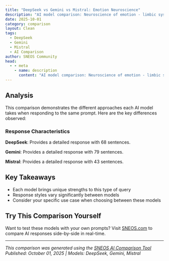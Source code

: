 ```yaml
---
title: "DeepSeek vs Gemini vs Mistral: Emotion Neuroscience"
description: "AI model comparison: Neuroscience of emotion - limbic system and affective processing..."
date: 2025-10-01
category: comparison
layout: Clean
tags:
  - DeepSeek
  - Gemini
  - Mistral
  - AI Comparison
author: SNEOS Community
head:
  - - meta
    - name: description
      content: "AI model comparison: Neuroscience of emotion - limbic system and affective processing..."
---
```


<ChatComparison
  title="DeepSeek vs Gemini vs Mistral: Emotion Neuroscience"
  prompt="Neuroscience of emotion - limbic system and affective processing"
  :responses='{
    "DeepSeek": "Of course. This is a fascinating and complex area of neuroscience. Let\u0027s break down the neuroscience of emotion, focusing on the limbic system and the broader processes of affective processing.\n\n### The Classic View: The Limbic System as the \u0022Emotional Brain\u0022\n\nThe term \u0022limbic system\u0022 was coined in the 1950s by American neuroscientist Paul MacLean as part of his **Triune Brain model**. He proposed it as the seat of emotion, instinct, and memory, distinct from the \u0022reptilian brain\u0022 (instinct) and the \u0022neocortex\u0022 (rational thought).\n\nWhile this model is now considered an oversimplification, the limbic system remains a useful anatomical concept for key emotional hubs.\n\n**Core Components of the Limbic System:**\n\n1.  **Amygdala: The Alarm System**\n    *   **Function:** The amygdala is crucial for processing **fear**, threat, and emotional salience (what\u0027s important in your environment). It\u0027s your brain\u0027s early-warning system.\n    *   **How it works:** It rapidly receives sensory input (e.g., a sudden loud noise, the sight of a snake) and triggers a cascade of physiological responses (increased heart rate, sweating) via the hypothalamus and brainstem, often *before* you are consciously aware of the threat. It\u0027s also vital for forming emotional memories, especially fearful ones.\n    *   **Key Insight:** The amygdala doesn\u0027t just process negative emotions. It responds to any stimulus with high emotional or motivational significance, including positive rewards.\n\n2.  **Hippocampus: The Memory Contextualizer**\n    *   **Function:** The hippocampus is primarily known for forming new *declarative* memories (facts and events) and spatial navigation.\n    *   **Role in Emotion:** It provides the **context** to our emotions. It links an emotional feeling (fear from the amygdala) with the specific context in which it occurred (the dark alley you were in). This helps you distinguish between a real threat and a movie scene. Damage to the hippocampus can lead to emotions that are disconnected from their appropriate context.\n\n3.  **Hypothalamus: The Physiological Output**\n    *   **Function:** The hypothalamus is the master regulator of the autonomic nervous system and the endocrine system.\n    *   **Role in Emotion:** It translates emotional signals from the amygdala and other areas into **physical responses**. It\u0027s responsible for the \u0022fight-or-flight\u0022 response\u2014releasing stress hormones, increasing heart rate, and regulating body temperature when you\u0027re anxious or angry.\n\n4.  **Cingulate Gyrus: The Emotional Regulator and Motivator**\n    *   **Function:** This structure has anterior (front) and posterior (back) parts with different roles.\n    *   **Anterior Cingulate Cortex (ACC):** Heavily involved in processing emotional conflict, pain, and, crucially, **emotion regulation**. It also links emotion with motivation and goal-directed behavior.\n    *   **Posterior Cingulate Cortex (PCC):** More involved in memory and visual-spatial orientation, contributing to the autobiographical context of emotion.\n\n5.  **Other Associated Structures:**\n    *   **Fornix:** A major fiber bundle that acts as the main highway for communication between the hippocampus and other limbic structures, like the hypothalamus.\n    *   **Thalamus:** While not always classified as limbic, it\u0027s the \u0022relay station\u0022 for sensory information, directing it to the amygdala (for fast, crude processing) and the cortex (for slow, detailed processing).\n    *   **Nucleus Accumbens/Ventral Striatum:** A key part of the brain\u0027s **reward circuit**. It is critical for processing pleasure, motivation, and reward (\u0022wanting\u0022 and \u0022liking\u0022), driven largely by the neurotransmitter dopamine.\n\n---\n\n### Beyond the Limbic System: The Modern View of Affective Processing\n\nModern neuroscience recognizes that emotion is not confined to a single \u0022system.\u0022 It is a whole-brain phenomenon generated by dynamic interactions between many regions. A more accurate model involves large-scale brain networks.\n\n**Key Cortical Players in Emotion:**\n\n1.  **Prefrontal Cortex (PFC): The Executive of Emotion**\n    *   **Ventromedial Prefrontal Cortex (vmPFC):** Critical for **integrating** emotional and cognitive information. It helps assign emotional *value* to stimuli and is essential for decision-making (as famously seen in the case of Phineas Gage). It also has strong inhibitory connections to the **amygdala**, helping to **regulate** and extinguish fear responses.\n    *   **Dorsolateral Prefrontal Cortex (dlPFC):** More involved in the cognitive control of emotion, such as reappraising a situation to feel less negative (\u0022That noise was just a trash can, not a threat\u0022).\n\n2.  **Insula: The Interoceptive Center**\n    *   **Function:** The insula is the key region for sensing the internal state of the body\u2014a process called **interoception**. It monitors feelings like heartbeat, gut sensations, temperature, and taste.\n    *   **Role in Emotion:** It is believed to create the **subjective feeling** of emotion by integrating these bodily signals with emotional context. For example, the feeling of disgust (at a rotten smell) or anxiety (butterflies in your stomach) heavily involves the insula.\n\n3.  **Anterior Cingulate Cortex (ACC):** As mentioned, it sits at the crossroads of cognition and emotion, monitoring conflict and regulating emotional responses.\n\n---\n\n### How It All Works Together: Models of Affective Processing\n\nA prominent model, supported by research from Joseph LeDoux and others, proposes a **\u0022Dual Pathway\u0022** for processing emotional stimuli, especially threat:\n\n1.  **The Low Road (Fast \u0026 Unconscious):**\n    *   A sensory signal (e.g., a shape on the path) travels directly from the thalamus to the **amygdala**.\n    *   The amygdala instantly triggers a fear response (freeze, jump back) and activates the **hypothalamus** (heart races).\n    *   This happens in milliseconds, before you even consciously know what you saw.\n\n2.  **The High Road (Slow \u0026 Conscious):**\n    *   The same sensory signal is also sent from the thalamus to the sensory **cortex** for detailed analysis.\n    *   The cortex determines the identity of the stimulus (\u0022It\u0027s a stick, not a snake\u0022).\n    *   This conscious appraisal is then sent to the **prefrontal cortex (vmPFC)**, which sends an inhibitory signal to the **amygdala** to calm down the fear response.\n\nThis dual pathway explains why you might jump at a shadow before realizing it\u0027s harmless.\n\n### Key Takeaways and Summary\n\n*   **The Limbic System is a Hub, Not the Sole Seat:** It is a collection of critical subcortical structures (amygdala, hippocampus, hypothalamus) that are essential for generating, contextualizing, and expressing emotion.\n*   **Emotion is a Whole-Brain Process:** The cortex, especially the **prefrontal cortex** and **insula**, is indispensable for regulating emotions, feeling them consciously, and integrating them with thought and bodily sensation.\n*   **Circuit-Based Function:** Emotion arises from the interaction of large-scale networks. For example:\n    *   **Fear Circuit:** Thalamus \u2192 Amygdala \u2192 Hypothalamus (with regulation from vmPFC).\n    *   **Reward Circuit:** Ventral Tegmental Area \u2192 Nucleus Accumbens \u2192 Prefrontal Cortex.\n*   **Body and Brain are Linked:** The **insula** plays a starring role in creating emotional feelings by mapping the body\u0027s internal state, supporting theories like the James-Lange theory of emotion.\n\nIn conclusion, while the limbic system provides the foundational architecture for emotional life, our rich subjective emotional experiences are the product of a complex concert played by the entire brain.",
    "Gemini": "## Neuroscience of Emotion: The Limbic System and Affective Processing\n\nThe neuroscience of emotion is a complex and fascinating field that aims to understand how the brain generates, experiences, and regulates emotions. The limbic system, while not a perfectly defined anatomical entity, plays a crucial role in emotional processing, and understanding its components, along with other brain regions involved in affective processing, is key to understanding the neural basis of emotion.\n\nHere\u0027s a breakdown of key aspects:\n\n**1. The Limbic System: A Historical Perspective and Core Components**\n\n*   **History:** The concept of the \u0022limbic system\u0022 was initially proposed by Paul MacLean in the 1950s and has evolved significantly since then. Initially, it was conceived as a distinct system responsible for \u0022primitive\u0022 emotions related to survival and reproduction. However, modern neuroscience recognizes that emotions are distributed across a more extensive network of brain regions and that the limbic system interacts extensively with other brain areas.\n*   **Key Components:**  The structures traditionally associated with the limbic system and their primary roles in emotion include:\n\n    *   **Amygdala:**  A central hub for processing and experiencing emotions, especially fear and anxiety. It\u0027s involved in:\n        *   **Threat Detection:** Quickly assessing stimuli for potential danger.\n        *   **Emotional Learning:** Associating stimuli with positive or negative experiences (e.g., fear conditioning).\n        *   **Emotional Memory:** Enhancing the memory of emotionally significant events.\n        *   **Social Cognition:** Processing social cues, such as facial expressions.\n    *   **Hippocampus:** Primarily involved in memory formation, particularly declarative (explicit) memories.  Crucial for contextualizing emotions and retrieving emotional memories.\n        *   **Contextual Memory:** Integrating emotional experiences with the surrounding environment.\n        *   **Autobiographical Memory:** Recalling personal experiences and their associated emotions.\n    *   **Thalamus:** A relay station for sensory information, including information related to emotion.  It passes sensory input to the cortex and the amygdala.\n        *   **Sensory Integration:** Processing and relaying sensory information to relevant brain areas.\n    *   **Hypothalamus:** Regulates the body\u0027s internal state (homeostasis) and influences emotional responses through hormonal and autonomic (fight-or-flight) pathways.\n        *   **Autonomic Responses:** Controls heart rate, blood pressure, respiration, and other physiological responses associated with emotions.\n        *   **Hormonal Responses:**  Releases hormones like cortisol (stress hormone) in response to emotional stimuli.\n    *   **Cingulate Cortex:** Divided into anterior cingulate cortex (ACC) and posterior cingulate cortex (PCC).\n        *   **Anterior Cingulate Cortex (ACC):**  Involved in conflict monitoring, error detection, and emotional regulation, particularly the experience of pain, negative emotions, and decision-making involving emotional factors.  Plays a role in the conscious awareness of emotions.\n        *   **Posterior Cingulate Cortex (PCC):**  Related to self-referential processing, episodic memory retrieval, and spatial orientation. Contributes to integrating emotions into one\u0027s sense of self and past experiences.\n    *   **Basal Ganglia:** (While not traditionally considered a \u0027limbic structure,\u0027 it interacts closely) Plays a role in reward processing, motivation, and habitual behaviors.  Particularly important for processing emotions related to pleasure and reward.\n        *   **Nucleus Accumbens:** A key structure within the basal ganglia involved in reward-related behavior and the experience of pleasure.\n\n**2. Beyond the Limbic System: The Broader Network of Affective Processing**\n\nWhile the limbic system is important, it\u0027s crucial to understand that emotions are not localized solely within these structures.  A broader network of brain regions contributes to affective processing, including:\n\n*   **Prefrontal Cortex (PFC):**  Essential for emotional regulation, decision-making, and social behavior.\n    *   **Ventromedial PFC (vmPFC):**  Important for processing risk and reward, inhibiting inappropriate behaviors, and making decisions based on emotional information.\n    *   **Dorsolateral PFC (dlPFC):** Involved in working memory, executive functions, and cognitive control, allowing for the regulation of emotional responses through conscious thought.\n    *   **Orbitofrontal Cortex (OFC):** Involved in evaluating and representing the affective value of stimuli, and in linking stimuli to appropriate social responses.\n*   **Insula:**  Plays a key role in interoception, the awareness of the body\u0027s internal state.  Important for experiencing emotions like disgust, pain, and visceral feelings associated with anxiety.  Also involved in empathy and social cognition.\n*   **Brainstem:**  Regulates basic physiological functions (e.g., breathing, heart rate) and contributes to the arousal and attention aspects of emotion.  Contains nuclei that modulate the activity of other brain regions involved in emotional processing.\n\n**3. Affective Processing: How Emotions are Generated and Processed**\n\nAffective processing involves a complex interplay of cognitive and emotional processes. Several models attempt to explain how emotions are generated and processed:\n\n*   **Basic Emotions Theory:** Suggests that there are a few core, universal emotions (e.g., happiness, sadness, anger, fear, disgust, surprise) that are associated with specific brain circuits and behavioral patterns.\n*   **Dimensional Models of Emotion:** Propose that emotions can be described along continuous dimensions, such as valence (positive/negative) and arousal (high/low).  Brain activity reflects these underlying dimensions.\n*   **Psychological Construction Theory:**  Argues that emotions are not innate categories but are constructed from underlying psychological processes, such as core affect (valence and arousal), categorization, and conceptual knowledge.  Emotions are emergent properties of these interacting processes.\n\n**4. Key Processes in Affective Processing**\n\n*   **Appraisal:** Evaluating the significance of a stimulus or event for personal well-being.  Involves both automatic and conscious processes.  The amygdala plays a key role in initial, rapid appraisal of potential threats.\n*   **Emotional Expression:**  The outward manifestation of emotions, including facial expressions, vocalizations, and body language.  Controlled by both voluntary and involuntary pathways.\n*   **Emotional Experience:**  The subjective feeling associated with an emotion.  Involves integration of sensory information, cognitive appraisal, and physiological responses.\n*   **Emotional Regulation:**  The ability to influence which emotions one has, when one has them, and how one experiences and expresses them.  Involves both conscious and unconscious strategies, and relies heavily on the prefrontal cortex.\n\n**5. Clinical Relevance**\n\nUnderstanding the neuroscience of emotion is crucial for understanding and treating mental health disorders characterized by emotional dysregulation, such as:\n\n*   **Anxiety Disorders:**  Dysfunction in the amygdala and prefrontal cortex can contribute to excessive fear and anxiety.\n*   **Depression:**  Alterations in the activity of the amygdala, hippocampus, and prefrontal cortex are associated with depressed mood and anhedonia (loss of pleasure).\n*   **Post-Traumatic Stress Disorder (PTSD):**  Hyperactivity of the amygdala and reduced prefrontal control can lead to intrusive memories, heightened anxiety, and emotional numbing.\n*   **Borderline Personality Disorder (BPD):** Impulsivity and emotional instability is likely linked to dysfunction in the amygdala and prefrontal cortex.\n*   **Autism Spectrum Disorder (ASD):** Social deficits and emotional difficulties may be related to differences in amygdala function and social brain regions.\n\n**6. Future Directions**\n\n*   **Developing more sophisticated models of emotion:** Integrating cognitive, affective, and social factors to understand how emotions are generated and regulated.\n*   **Identifying biomarkers of emotional disorders:**  Using neuroimaging and other techniques to identify objective markers that can aid in diagnosis and treatment.\n*   **Developing novel therapeutic interventions:**  Targeting specific brain circuits involved in emotional dysregulation through pharmacological interventions, psychotherapy, and neuromodulation techniques (e.g., TMS, tDCS).\n*   **Understanding individual differences in emotional processing:**  Exploring how genetic factors, early life experiences, and personality traits contribute to variability in emotional responses.\n\n**In conclusion:**\n\nThe neuroscience of emotion is a dynamic and rapidly evolving field. While the limbic system has traditionally been considered the primary brain area involved in emotion, a more comprehensive understanding recognizes the importance of a distributed network of brain regions, including the prefrontal cortex, insula, and brainstem. Future research will continue to refine our understanding of the neural mechanisms underlying emotion and pave the way for more effective treatments for emotional disorders.\n",
    "Mistral": "The neuroscience of emotion is a fascinating field that explores how the brain processes and generates emotional experiences. The limbic system plays a crucial role in this process, often referred to as affective processing. Here are some key components and concepts related to the neuroscience of emotion, the limbic system, and affective processing:\n\n### Limbic System\nThe limbic system is a complex set of brain structures that play a significant role in emotional processing, memory, and motivation. Key components include:\n\n1. **Amygdala**:\n   - **Function**: The amygdala is central to the processing of emotions, particularly fear, anxiety, and aggression. It helps in the formation and storage of memories associated with emotional events.\n   - **Role in Emotion**: It evaluates the emotional significance of stimuli and triggers the \u0022fight or flight\u0022 response.\n\n2. **Hippocampus**:\n   - **Function**: The hippocampus is crucial for the consolidation of information from short-term memory to long-term memory and for spatial navigation.\n   - **Role in Emotion**: It works closely with the amygdala to integrate emotional experiences with memory.\n\n3. **Hypothalamus**:\n   - **Function**: The hypothalamus regulates many autonomic functions, including hunger, thirst, sleep, and circadian rhythms.\n   - **Role in Emotion**: It helps mediate the emotional response by controlling the release of hormones and regulating the autonomic nervous system.\n\n4. **Cingulate Cortex**:\n   - **Function**: The cingulate cortex is involved in emotion formation and processing, learning, and memory.\n   - **Role in Emotion**: It helps in the regulation of emotional responses and the integration of emotional and cognitive processes.\n\n5. **Nucleus Accumbens**:\n   - **Function**: This structure is part of the brain\u0027s reward system and is involved in pleasure, reward, and addiction.\n   - **Role in Emotion**: It plays a role in the emotional experience of reward and motivation.\n\n### Affective Processing\nAffective processing refers to the brain\u0027s mechanisms for experiencing and responding to emotions. This involves several key processes:\n\n1. **Emotion Generation**:\n   - **Neural Pathways**: Emotions are generated through complex interactions between the limbic system and other brain regions, such as the prefrontal cortex.\n   - **Role of Neurotransmitters**: Neurotransmitters like dopamine, serotonin, and norepinephrine play crucial roles in emotional regulation.\n\n2. **Emotion Regulation**:\n   - **Prefrontal Cortex**: The prefrontal cortex, particularly the ventromedial prefrontal cortex (vmPFC), is involved in the regulation of emotional responses. It helps in modulating the activity of the amygdala and other limbic structures.\n   - **Cognitive Control**: Higher-order cognitive processes, such as attention and working memory, also influence emotional regulation.\n\n3. **Emotion Perception**:\n   - **Sensory Input**: Emotional stimuli are processed through sensory systems (visual, auditory, etc.) and then relayed to the limbic system for emotional evaluation.\n   - **Facial Recognition**: The fusiform gyrus and the amygdala are involved in recognizing emotional expressions in faces.\n\n4. **Emotion Expression**:\n   - **Motor Output**: Emotional expressions, such as facial expressions and body language, are controlled by motor systems that are influenced by the limbic system.\n   - **Autonomic Responses**: The hypothalamus and the autonomic nervous system mediate physiological responses to emotions, such as changes in heart rate and blood pressure.\n\n### Integration of Emotion and Cognition\nEmotions and cognition are closely intertwined. For example:\n\n- **Decision Making**: Emotions influence decision-making processes, often through the interaction between the amygdala and the prefrontal cortex.\n- **Memory**: Emotional arousal can enhance memory consolidation, with the amygdala playing a key role in this process.\n- **Attention**: Emotional stimuli can capture attention more effectively than neutral stimuli, involving the amygdala and the prefrontal cortex.\n\n### Clinical Implications\nUnderstanding the neuroscience of emotion has significant clinical implications:\n\n- **Mental Health Disorders**: Dysregulation of the limbic system and affective processing is implicated in various mental health disorders, such as depression, anxiety, and post-traumatic stress disorder (PTSD).\n- **Treatment**: Therapeutic interventions, including cognitive-behavioral therapy (CBT) and pharmacological treatments, often target the neural pathways involved in emotional regulation.\n\nIn summary, the limbic system and affective processing are fundamental to the neuroscience of emotion. They involve complex interactions between various brain regions and neurotransmitters, influencing how we perceive, generate, regulate, and express emotions. This understanding has broad implications for mental health and well-being."
  }'
  published-date="12:05"
/>

## Analysis

This comparison demonstrates the different approaches each AI model takes when responding to the same prompt. Here are the key differences observed:

### Response Characteristics

**DeepSeek**: Provides a detailed response with 68 sentences. 

**Gemini**: Provides a detailed response with 79 sentences. 

**Mistral**: Provides a detailed response with 43 sentences. 

## Key Takeaways

- Each model brings unique strengths to this type of query
- Response styles vary significantly between models
- Consider your specific use case when choosing between these models

## Try This Comparison Yourself

Want to test these models with your own prompts? Visit [SNEOS.com](https://sneos.com) to compare AI responses side-by-side in real-time.

---

*This comparison was generated using the [SNEOS AI Comparison Tool](https://sneos.com)*
*Published: October 01, 2025 | Models: DeepSeek, Gemini, Mistral*
